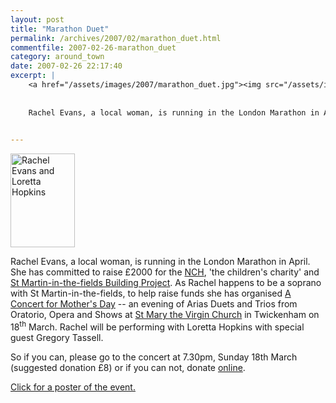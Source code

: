 ```yaml
---
layout: post
title: "Marathon Duet"
permalink: /archives/2007/02/marathon_duet.html
commentfile: 2007-02-26-marathon_duet
category: around_town
date: 2007-02-26 22:17:40
excerpt: |
    <a href="/assets/images/2007/marathon_duet.jpg"><img src="/assets/images/2007/marathon_duet-thumb.jpg" width="103" height="150" alt="Rachel Evans and Loretta Hopkins" class="photo right" /></a>
    
    
    Rachel Evans, a local woman, is running in the London Marathon in April.  She has committed to raise &pound;2000 for the <a href="http://www.nch.org.uk/,">NCH</a> 'the children's charity' and <a href="http://www2.stmartin-in-the-fields.org/page/building/support.html.">St Martin-in-the-fields Building Project</a>  As Rachel happens to be a soprano with St Martin-in-the-fields, to help raise funds  she has organised <a href="https://stmargarets.london/event/Concert/200702261611">A Concert for Mother's Day</a> -- an evening of Arias Duets and Trios from Oratorio, Opera and Shows at <a href="https://stmargarets.london/directory/church/200505180329">St Mary the Virgin Church</a> in Twickenham on 18<sup>th</sup> March.  Rachel will be performing with Loretta Hopkins with special guest Gregory Tassell.
    

---
```


<a href="/assets/images/2007/marathon_duet.jpg"><img src="/assets/images/2007/marathon_duet-thumb.jpg" width="103" height="150" alt="Rachel Evans and Loretta Hopkins" class="photo right" /></a>

Rachel Evans, a local woman, is running in the London Marathon in April. She has committed to raise £2000 for the [NCH](http://www.nch.org.uk/), 'the children's charity' and [St Martin-in-the-fields Building Project](http://www2.stmartin-in-the-fields.org/page/building/support.html). As Rachel happens to be a soprano with St Martin-in-the-fields, to help raise funds she has organised [A Concert for Mother's Day](/event/Concert/200702261611) -- an evening of Arias Duets and Trios from Oratorio, Opera and Shows at [St Mary the Virgin Church](/directory/church/200505180329) in Twickenham on 18<sup>th</sup> March. Rachel will be performing with Loretta Hopkins with special guest Gregory Tassell.

So if you can, please go to the concert at 7.30pm, Sunday 18th March (suggested donation £8) or if you can not, donate [online](http://www.justgiving.com/speedy_soprano_rachel).

[Click for a poster of the event.](/images/marathon_duet.gif)
